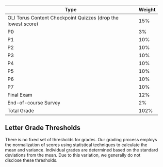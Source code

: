 | **Type**                                           | **Weight** |
|----------------------------------------------------|------------|
| OLI Torus Content Checkpoint Quizzes (drop the lowest score) | 15%        |
| P0	| 3% |
|P1	|10%|
|P2|	10%|
|P3|	10%|
|P4|	10%|
|P5|	10%|
|P6|	10%|
|P7|	10%|
| Final Exam                                               | 12%        |
| End-of-course Survey                               | 2%         |
| Total Grade                                        | 102%       |

## Letter Grade Thresholds

There is no fixed set of thresholds for grades. Our grading process employs the normalization of scores using statistical techniques to calculate the mean and variance. Individual grades are determined based on the standard deviations from the mean. Due to this variation, we generally do not disclose these thresholds.
